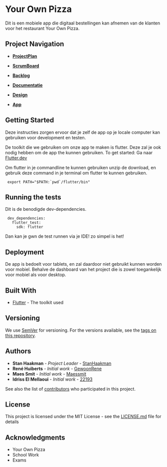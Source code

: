 # Your Own Pizza

Dit is een mobiele app die digitaal bestellingen kan afnemen van de klanten voor het restaurant Your Own Pizza.

## Project Navigation

* **[ProjectPlan](https://github.com/GewoonRene/yourownpizza/projects/3)** 
* **[ScrumBoard](https://github.com/GewoonRene/yourownpizza/projects/2)** 
* **[Backlog](https://github.com/GewoonRene/yourownpizza/issues)** 

* **[Documentatie](https://github.com/GewoonRene/yourownpizza/tree/master/documentation)**
* **[Design](https://github.com/GewoonRene/yourownpizza/tree/master/design)**
* **[App](https://github.com/GewoonRene/yourownpizza/tree/master)**

## Getting Started

Deze instructies zorgen ervoor dat je zelf de app op je locale computer kan gebruiken voor development en testen.

De toolkit die we gebruiken om onze app te maken is flutter. Deze zal je ook nodig hebben om de app the kunnen gebruiken. To get started: Ga naar  [Flutter.dev](https://flutter.dev/docs/get-started/install)

Om flutter in je commandline te kunnen gebruiken unzip de download, en gebruik deze command in je terminal om flutter te kunnen gebruiken.

```
 export PATH="$PATH:`pwd`/flutter/bin"
```

## Running the tests

Dit is de benodigde dev-dependencies.
```
 dev_dependencies:
   flutter_test:
     sdk: flutter
```

Dan kan je gwn de test runnen via je IDE! zo simpel is het!

## Deployment

De app is bedoelt voor tablets, en zal daardoor niet gebruikt kunnen worden voor mobiel. Behalve de dashboard van het project die is zowel toegankelijk voor mobiel als voor desktop. 

## Built With

* [Flutter](https://flutter.dev) - The toolkit used

## Versioning

We use [SemVer](http://semver.org/) for versioning. For the versions available, see the [tags on this repository](https://github.com/your/project/tags). 

## Authors

* **Stan Haakman** - *Project Leader* - [StanHaakman](https://github.com/StanHaakman)
* **René Huiberts** - *Initial work* - [GewoonRene](https://github.com/GewoonRene)
* **Maes Smit** - *Initial work* - [Maessmit](https://github.com/maessmit)
* **Idriss El Mellaoui** - *Initial work* - [22193](https://github.com/22193)

See also the list of [contributors](https://github.com/your/project/contributors) who participated in this project.

## License

This project is licensed under the MIT License - see the [LICENSE.md](LICENSE.md) file for details

## Acknowledgments

* Your Own Pizza
* School Work
* Exams
